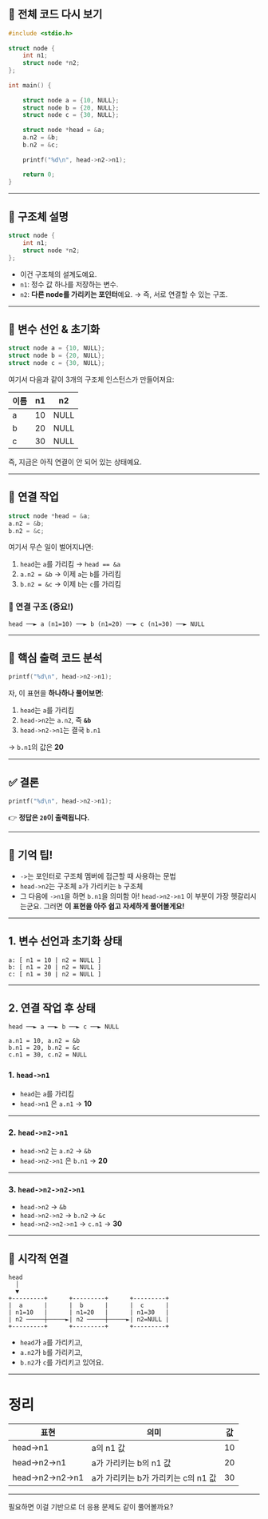 ## 🔷 전체 코드 다시 보기

```c
#include <stdio.h>
 
struct node {
    int n1;
    struct node *n2;
};
 
int main() {
 
    struct node a = {10, NULL};
    struct node b = {20, NULL};
    struct node c = {30, NULL};
 
    struct node *head = &a;
    a.n2 = &b;
    b.n2 = &c;
 
    printf("%d\n", head->n2->n1);
 
    return 0;
}
```

---

## 🔷 구조체 설명

```c
struct node {
    int n1;
    struct node *n2;
};
```

* 이건 구조체의 설계도예요.
* `n1`: 정수 값 하나를 저장하는 변수.
* `n2`: **다른 node를 가리키는 포인터**예요.
  → 즉, 서로 연결할 수 있는 구조.

---

## 🔷 변수 선언 & 초기화

```c
struct node a = {10, NULL};
struct node b = {20, NULL};
struct node c = {30, NULL};
```

여기서 다음과 같이 3개의 구조체 인스턴스가 만들어져요:

| 이름 | n1 | n2   |
| -- | -- | ---- |
| a  | 10 | NULL |
| b  | 20 | NULL |
| c  | 30 | NULL |

즉, 지금은 아직 연결이 안 되어 있는 상태예요.

---

## 🔷 연결 작업

```c
struct node *head = &a;
a.n2 = &b;
b.n2 = &c;
```

여기서 무슨 일이 벌어지냐면:

1. `head`는 `a`를 가리킴 → `head == &a`
2. `a.n2 = &b` → 이제 `a`는 `b`를 가리킴
3. `b.n2 = &c` → 이제 `b`는 `c`를 가리킴

### 🔗 연결 구조 (중요!)

```
head ──► a (n1=10) ──► b (n1=20) ──► c (n1=30) ──► NULL
```

---

## 🔷 핵심 출력 코드 분석

```c
printf("%d\n", head->n2->n1);
```

자, 이 표현을 **하나하나 풀어보면**:

1. `head`는 `a`를 가리킴
2. `head->n2`는 `a.n2`, 즉 **`&b`**
3. `head->n2->n1`는 결국 `b.n1`

→ `b.n1`의 값은 **20**

---

## ✅ 결론

```c
printf("%d\n", head->n2->n1);
```

👉 **정답은 `20`이 출력됩니다.**

---

## 🧠 기억 팁!

* `->`는 포인터로 구조체 멤버에 접근할 때 사용하는 문법
* `head->n2`는 구조체 `a`가 가리키는 `b` 구조체
* 그 다음에 `->n1`을 하면 `b.n1`을 의미함
아! `head->n2->n1` 이 부분이 가장 헷갈리시는군요.
그러면 **이 표현을 아주 쉽고 자세하게 풀어볼게요!**

---



## 1. 변수 선언과 초기화 상태

```
a: [ n1 = 10 | n2 = NULL ]
b: [ n1 = 20 | n2 = NULL ]
c: [ n1 = 30 | n2 = NULL ]
```

---

## 2. 연결 작업 후 상태

```
head ──► a ──► b ──► c ──► NULL

a.n1 = 10, a.n2 = &b
b.n1 = 20, b.n2 = &c
c.n1 = 30, c.n2 = NULL
```

### 1. `head->n1`

* `head`는 `a`를 가리킴
* `head->n1` 은 `a.n1` → **10**

---

### 2. `head->n2->n1`

* `head->n2` 는 `a.n2` → `&b`
* `head->n2->n1` 은 `b.n1` → **20**

---

### 3. `head->n2->n2->n1`

* `head->n2` → `&b`
* `head->n2->n2` → `b.n2` → `&c`
* `head->n2->n2->n1` → `c.n1` → **30**

---

## 🔗 시각적 연결

```
head
  │
  ▼
+---------+      +---------+      +---------+
|  a      |      |  b      |      |  c      |
| n1=10   |      | n1=20   |      | n1=30   |
| n2 ─────┼─────►| n2 ─────┼─────►| n2=NULL |
+---------+      +---------+      +---------+
```
* `head`가 `a`를 가리키고,
* `a.n2`가 `b`를 가리키고,
* `b.n2`가 `c`를 가리키고 있어요.
---

# 정리

| 표현               | 의미                      | 값  |
| ---------------- | ----------------------- | -- |
| head->n1         | a의 n1 값                 | 10 |
| head->n2->n1     | a가 가리키는 b의 n1 값         | 20 |
| head->n2->n2->n1 | a가 가리키는 b가 가리키는 c의 n1 값 | 30 |

---

필요하면 이걸 기반으로 더 응용 문제도 같이 풀어볼까요?
